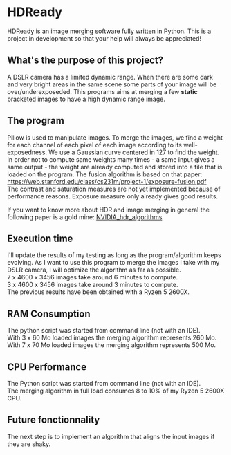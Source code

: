 # HDReady
HDReady is an image merging software fully written in Python. This is a project in development so that your help will always be appreciated!

## What's the purpose of this project?

A DSLR camera has a limited dynamic range. When there are some dark and very bright areas in the same scene some parts of your image will be over/underexposeded. This programs aims at merging a few **static** bracketed images to have a high dynamic range image.

## The program

Pillow is used to manipulate images.
To merge the images, we find a weight for each channel of each pixel of each image according to its well-exposedness. We use a Gaussian curve centered in 127 to find the weight.
In order not to compute same weights many times - a same input gives a same output - the weight are already computed and stored into a file that is loaded on the program. The fusion algorithm is based on that paper: https://web.stanford.edu/class/cs231m/project-1/exposure-fusion.pdf \
The contrast and saturation measures are not yet implemented because of performance reasons. Exposure measure only already gives good results.

If you want to know more about HDR and image merging in general the following paper is a gold mine: [NVIDIA_hdr_algorithms](https://research.nvidia.com/sites/default/files/publications/Gallo-Sen_StackBasedHDR_2016.pdf)

## Execution time

I'll update the results of my testing as long as the program/algorithm keeps evolving.
As I want to use this program to merge the images I take with my DSLR camera, I will optimize the algorithm as far as possible.\
7 x 4600 x 3456 images take around 6 minutes to compute.\
3 x 4600 x 3456 images take around 3 minutes to compute.\
The previous results have been obtained with a Ryzen 5 2600X.

## RAM Consumption

The python script was started from command line (not with an IDE).\
With 3 x 60 Mo loaded images the merging algorithm represents 260 Mo.\
With 7 x 70 Mo loaded images the merging algorithm represents 500 Mo.

## CPU Performance

The Python script was started from command line (not with an IDE).\
The merging algorithm in full load consumes 8 to 10% of my Ryzen 5 2600X CPU.

## Future fonctionnality

The next step is to implement an algorithm that aligns the input images if they are shaky.
